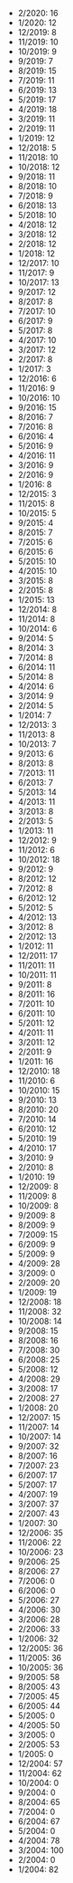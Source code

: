 *  2/2020: 16
*  1/2020: 12
*  12/2019: 8
*  11/2019: 10
*  10/2019: 9
*  9/2019: 7
*  8/2019: 15
*  7/2019: 11
*  6/2019: 13
*  5/2019: 17
*  4/2019: 18
*  3/2019: 11
*  2/2019: 11
*  1/2019: 12
*  12/2018: 5
*  11/2018: 10
*  10/2018: 12
*  9/2018: 11
*  8/2018: 10
*  7/2018: 9
*  6/2018: 13
*  5/2018: 10
*  4/2018: 12
*  3/2018: 12
*  2/2018: 12
*  1/2018: 12
*  12/2017: 10
*  11/2017: 9
*  10/2017: 13
*  9/2017: 12
*  8/2017: 8
*  7/2017: 10
*  6/2017: 9
*  5/2017: 8
*  4/2017: 10
*  3/2017: 12
*  2/2017: 8
*  1/2017: 3
*  12/2016: 6
*  11/2016: 9
*  10/2016: 10
*  9/2016: 15
*  8/2016: 7
*  7/2016: 8
*  6/2016: 4
*  5/2016: 9
*  4/2016: 11
*  3/2016: 9
*  2/2016: 9
*  1/2016: 8
*  12/2015: 3
*  11/2015: 8
*  10/2015: 5
*  9/2015: 4
*  8/2015: 7
*  7/2015: 6
*  6/2015: 6
*  5/2015: 10
*  4/2015: 10
*  3/2015: 8
*  2/2015: 8
*  1/2015: 13
*  12/2014: 8
*  11/2014: 8
*  10/2014: 6
*  9/2014: 5
*  8/2014: 3
*  7/2014: 8
*  6/2014: 11
*  5/2014: 8
*  4/2014: 6
*  3/2014: 9
*  2/2014: 5
*  1/2014: 7
*  12/2013: 3
*  11/2013: 8
*  10/2013: 7
*  9/2013: 6
*  8/2013: 8
*  7/2013: 11
*  6/2013: 7
*  5/2013: 14
*  4/2013: 11
*  3/2013: 8
*  2/2013: 5
*  1/2013: 11
*  12/2012: 9
*  11/2012: 6
*  10/2012: 18
*  9/2012: 9
*  8/2012: 12
*  7/2012: 8
*  6/2012: 12
*  5/2012: 5
*  4/2012: 13
*  3/2012: 8
*  2/2012: 13
*  1/2012: 11
*  12/2011: 17
*  11/2011: 11
*  10/2011: 11
*  9/2011: 8
*  8/2011: 16
*  7/2011: 10
*  6/2011: 10
*  5/2011: 12
*  4/2011: 11
*  3/2011: 12
*  2/2011: 9
*  1/2011: 16
*  12/2010: 18
*  11/2010: 6
*  10/2010: 15
*  9/2010: 13
*  8/2010: 20
*  7/2010: 14
*  6/2010: 12
*  5/2010: 19
*  4/2010: 17
*  3/2010: 9
*  2/2010: 8
*  1/2010: 19
*  12/2009: 8
*  11/2009: 8
*  10/2009: 8
*  9/2009: 8
*  8/2009: 9
*  7/2009: 15
*  6/2009: 9
*  5/2009: 9
*  4/2009: 28
*  3/2009: 0
*  2/2009: 20
*  1/2009: 19
*  12/2008: 18
*  11/2008: 32
*  10/2008: 14
*  9/2008: 15
*  8/2008: 16
*  7/2008: 30
*  6/2008: 25
*  5/2008: 12
*  4/2008: 29
*  3/2008: 17
*  2/2008: 27
*  1/2008: 20
*  12/2007: 15
*  11/2007: 14
*  10/2007: 14
*  9/2007: 32
*  8/2007: 16
*  7/2007: 23
*  6/2007: 17
*  5/2007: 17
*  4/2007: 19
*  3/2007: 37
*  2/2007: 43
*  1/2007: 30
*  12/2006: 35
*  11/2006: 22
*  10/2006: 23
*  9/2006: 25
*  8/2006: 27
*  7/2006: 0
*  6/2006: 0
*  5/2006: 27
*  4/2006: 30
*  3/2006: 28
*  2/2006: 33
*  1/2006: 32
*  12/2005: 36
*  11/2005: 36
*  10/2005: 36
*  9/2005: 58
*  8/2005: 43
*  7/2005: 45
*  6/2005: 44
*  5/2005: 0
*  4/2005: 50
*  3/2005: 0
*  2/2005: 53
*  1/2005: 0
*  12/2004: 57
*  11/2004: 62
*  10/2004: 0
*  9/2004: 0
*  8/2004: 65
*  7/2004: 0
*  6/2004: 67
*  5/2004: 0
*  4/2004: 78
*  3/2004: 100
*  2/2004: 0
*  1/2004: 82